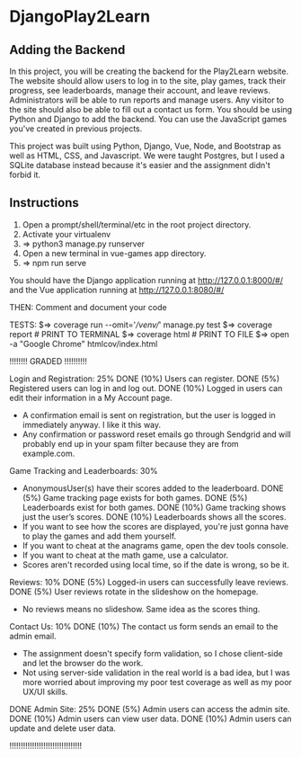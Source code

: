 # DjangoPlay2Learn
## Adding the Backend

In this project, you will be creating the backend for the Play2Learn website.
The website should allow users to log in to the site, play games, track their progress, see leaderboards, manage their account, and leave reviews.
Administrators will be able to run reports and manage users.
Any visitor to the site should also be able to fill out a contact us form.
You should be using Python and Django to add the backend.
You can use the JavaScript games you've created in previous projects.

This project was built using Python, Django, Vue, Node, and Bootstrap as well as HTML, CSS, and Javascript. We were taught Postgres, but I used a SQLite database instead because it's easier and the assignment didn't forbid it.

## Instructions

1. Open a prompt/shell/terminal/etc in the root project directory.
2. Activate your virtualenv
3. => python3 manage.py runserver 
4. Open a new terminal in vue-games app directory.
5. => npm run serve

You should have the Django application running at
    http://127.0.0.1:8000/#/
and the Vue application running at
    http://127.0.0.1:8080/#/


THEN: Comment and document your code

TESTS:
$=> coverage run --omit='*/venv/*' manage.py test
$=> coverage report  # PRINT TO TERMINAL
$=> coverage html    # PRINT TO FILE
$=> open -a "Google Chrome" htmlcov/index.html


!!!!!!!! GRADED !!!!!!!!!!

Login and Registration: 25%
DONE (10%) Users can register.
DONE (5%) Registered users can log in and log out.
DONE (10%) Logged in users can edit their information in a My Account page.
* A confirmation email is sent on registration, but the user is logged in immediately anyway. I like it this way.
* Any confirmation or password reset emails go through Sendgrid and will probably end up in your spam filter because they are from example.com.

Game Tracking and Leaderboards: 30%
* AnonymousUser(s) have their scores added to the leaderboard.
DONE (5%) Game tracking page exists for both games.
DONE (5%) Leaderboards exist for both games.
DONE (10%) Game tracking shows just the user’s scores.
DONE (10%) Leaderboards shows all the scores.
* If you want to see how the scores are displayed, you're just gonna have to play the games and add them yourself.
* If you want to cheat at the anagrams game, open the dev tools console.
* If you want to cheat at the math game, use a calculator.
* Scores aren't recorded using local time, so if the date is wrong, so be it.

Reviews: 10%
DONE (5%) Logged-in users can successfully leave reviews.
DONE (5%) User reviews rotate in the slideshow on the homepage.
* No reviews means no slideshow. Same idea as the scores thing.

Contact Us: 10%
DONE (10%) The contact us form sends an email to the admin email.
* The assignment doesn't specify form validation, so I chose client-side and let the browser do the work.
* Not using server-side validation in the real world is a bad idea, but I was more worried about improving my poor test coverage as well as my poor UX/UI skills.

DONE Admin Site: 25%
DONE (5%) Admin users can access the admin site.
DONE (10%) Admin users can view user data.
DONE (10%) Admin users can update and delete user data.

!!!!!!!!!!!!!!!!!!!!!!!!!!!!!!!!
